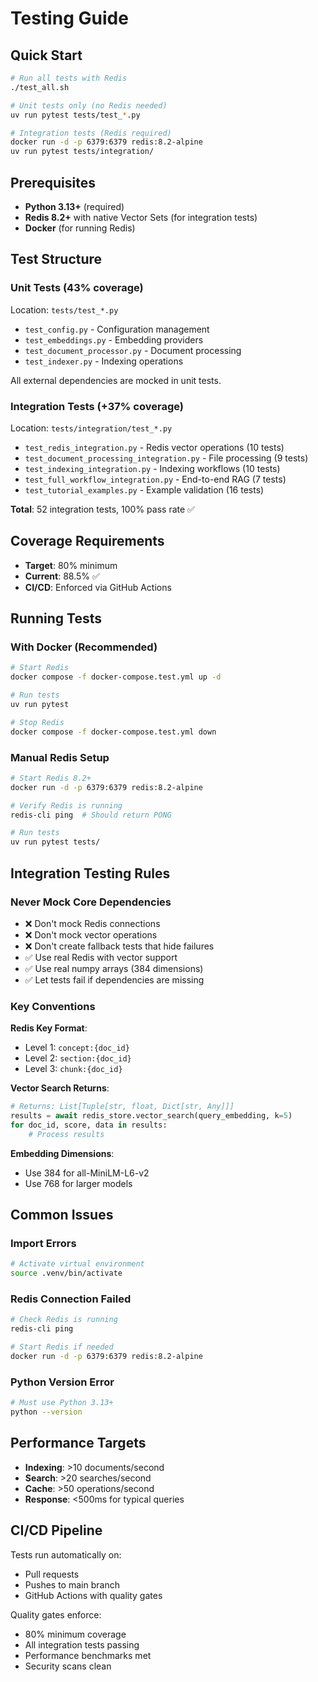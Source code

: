 # Testing Guide

## Quick Start

```bash
# Run all tests with Redis
./test_all.sh

# Unit tests only (no Redis needed)
uv run pytest tests/test_*.py

# Integration tests (Redis required)
docker run -d -p 6379:6379 redis:8.2-alpine
uv run pytest tests/integration/
```

## Prerequisites

- **Python 3.13+** (required)
- **Redis 8.2+** with native Vector Sets (for integration tests)
- **Docker** (for running Redis)

## Test Structure

### Unit Tests (43% coverage)

Location: `tests/test_*.py`

- `test_config.py` - Configuration management
- `test_embeddings.py` - Embedding providers
- `test_document_processor.py` - Document processing
- `test_indexer.py` - Indexing operations

All external dependencies are mocked in unit tests.

### Integration Tests (+37% coverage)

Location: `tests/integration/test_*.py`

- `test_redis_integration.py` - Redis vector operations (10 tests)
- `test_document_processing_integration.py` - File processing (9 tests)
- `test_indexing_integration.py` - Indexing workflows (10 tests)
- `test_full_workflow_integration.py` - End-to-end RAG (7 tests)
- `test_tutorial_examples.py` - Example validation (16 tests)

**Total**: 52 integration tests, 100% pass rate ✅

## Coverage Requirements

- **Target**: 80% minimum
- **Current**: 88.5% ✅
- **CI/CD**: Enforced via GitHub Actions

## Running Tests

### With Docker (Recommended)

```bash
# Start Redis
docker compose -f docker-compose.test.yml up -d

# Run tests
uv run pytest

# Stop Redis
docker compose -f docker-compose.test.yml down
```

### Manual Redis Setup

```bash
# Start Redis 8.2+
docker run -d -p 6379:6379 redis:8.2-alpine

# Verify Redis is running
redis-cli ping  # Should return PONG

# Run tests
uv run pytest tests/
```

## Integration Testing Rules

### Never Mock Core Dependencies

- ❌ Don't mock Redis connections
- ❌ Don't mock vector operations
- ❌ Don't create fallback tests that hide failures
- ✅ Use real Redis with vector support
- ✅ Use real numpy arrays (384 dimensions)
- ✅ Let tests fail if dependencies are missing

### Key Conventions

**Redis Key Format**:

- Level 1: `concept:{doc_id}`
- Level 2: `section:{doc_id}`
- Level 3: `chunk:{doc_id}`

**Vector Search Returns**:

```python
# Returns: List[Tuple[str, float, Dict[str, Any]]]
results = await redis_store.vector_search(query_embedding, k=5)
for doc_id, score, data in results:
    # Process results
```

**Embedding Dimensions**:

- Use 384 for all-MiniLM-L6-v2
- Use 768 for larger models

## Common Issues

### Import Errors

```bash
# Activate virtual environment
source .venv/bin/activate
```

### Redis Connection Failed

```bash
# Check Redis is running
redis-cli ping

# Start Redis if needed
docker run -d -p 6379:6379 redis:8.2-alpine
```

### Python Version Error

```bash
# Must use Python 3.13+
python --version
```

## Performance Targets

- **Indexing**: >10 documents/second
- **Search**: >20 searches/second
- **Cache**: >50 operations/second
- **Response**: <500ms for typical queries

## CI/CD Pipeline

Tests run automatically on:

- Pull requests
- Pushes to main branch
- GitHub Actions with quality gates

Quality gates enforce:

- 80% minimum coverage
- All integration tests passing
- Performance benchmarks met
- Security scans clean
